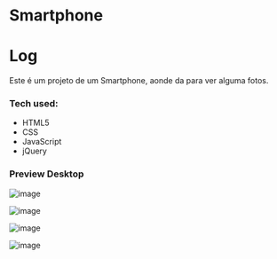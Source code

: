 # Smartphone

 Log
===================
Este é um projeto de um Smartphone, aonde da para ver alguma fotos.

### Tech used:
- HTML5
- CSS
- JavaScript
- jQuery

### Preview Desktop

![image](https://github.com/user-attachments/assets/fcb5ef17-cb99-48fc-8024-9e553c47e5db)

![image](https://github.com/user-attachments/assets/fdd3cf95-2a4c-44bf-87a3-53315e4662e1)

![image](https://github.com/user-attachments/assets/200886e1-0b76-44d5-8dd0-818a144e7a82)

![image](https://github.com/user-attachments/assets/10ac3ab7-ee19-4c2c-a270-e5bf3cf2319b)
